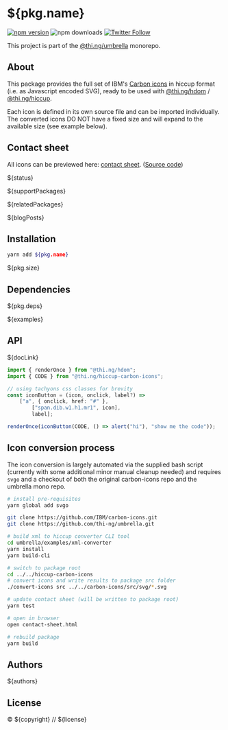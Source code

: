 # ${pkg.name}

[![npm version](https://img.shields.io/npm/v/${pkg.name}.svg)](https://www.npmjs.com/package/${pkg.name})
![npm downloads](https://img.shields.io/npm/dm/${pkg.name}.svg)
[![Twitter Follow](https://img.shields.io/twitter/follow/thing_umbrella.svg?style=flat-square&label=twitter)](https://twitter.com/thing_umbrella)

This project is part of the
[@thi.ng/umbrella](https://github.com/thi-ng/umbrella/) monorepo.

<!-- TOC -->

## About

This package provides the full set of IBM's [Carbon
icons](https://github.com/IBM/carbon-icons) in hiccup format (i.e. as
Javascript encoded SVG), ready to be used with
[@thi.ng/hdom](https://github.com/thi-ng/umbrella/tree/master/packages/hdom)
/
[@thi.ng/hiccup](https://github.com/thi-ng/umbrella/tree/master/packages/hiccup).

Each icon is defined in its own source file and can be imported
individually. The converted icons DO NOT have a fixed size and will
expand to the available size (see example below).

## Contact sheet

All icons can be previewed here: [contact
sheet](https://demo.thi.ng/umbrella/hiccup-carbon-icons/). ([Source
code](https://github.com/thi-ng/umbrella/tree/master/packages/hiccup-carbon-icons/test/contact-sheet.ts))

${status}

${supportPackages}

${relatedPackages}

${blogPosts}

## Installation

```bash
yarn add ${pkg.name}
```

${pkg.size}

## Dependencies

${pkg.deps}

${examples}

## API

${docLink}

```ts
import { renderOnce } from "@thi.ng/hdom";
import { CODE } from "@thi.ng/hiccup-carbon-icons";

// using tachyons css classes for brevity
const iconButton = (icon, onclick, label?) =>
    ["a", { onclick, href: "#" },
        ["span.dib.w1.h1.mr1", icon],
        label];

renderOnce(iconButton(CODE, () => alert("hi"), "show me the code"));
```

## Icon conversion process

The icon conversion is largely automated via the supplied bash script
(currently with some additional minor manual cleanup needed) and
requires `svgo` and a checkout of both the original carbon-icons repo
and the umbrella mono repo.

```bash
# install pre-requisites
yarn global add svgo

git clone https://github.com/IBM/carbon-icons.git
git clone https://github.com/thi-ng/umbrella.git

# build xml to hiccup converter CLI tool
cd umbrella/examples/xml-converter
yarn install
yarn build-cli

# switch to package root
cd ../../hiccup-carbon-icons
# convert icons and write results to package src folder
./convert-icons src ../../carbon-icons/src/svg/*.svg

# update contact sheet (will be written to package root)
yarn test

# open in browser
open contact-sheet.html

# rebuild package
yarn build
```

## Authors

${authors}

## License

&copy; ${copyright} // ${license}
